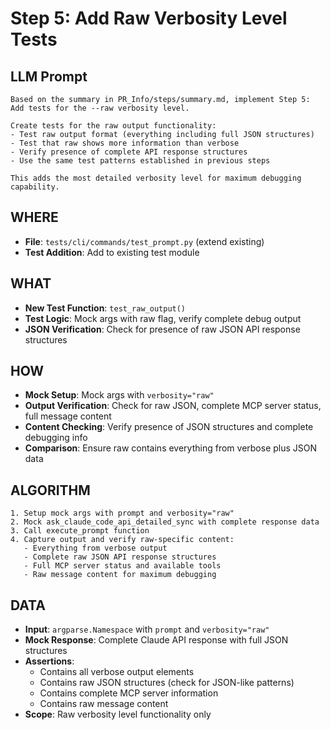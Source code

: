 # Step 5: Add Raw Verbosity Level Tests

## LLM Prompt
```
Based on the summary in PR_Info/steps/summary.md, implement Step 5: Add tests for the --raw verbosity level.

Create tests for the raw output functionality:
- Test raw output format (everything including full JSON structures)
- Test that raw shows more information than verbose
- Verify presence of complete API response structures
- Use the same test patterns established in previous steps

This adds the most detailed verbosity level for maximum debugging capability.
```

## WHERE
- **File**: `tests/cli/commands/test_prompt.py` (extend existing)
- **Test Addition**: Add to existing test module

## WHAT
- **New Test Function**: `test_raw_output()`
- **Test Logic**: Mock args with raw flag, verify complete debug output
- **JSON Verification**: Check for presence of raw JSON API response structures

## HOW
- **Mock Setup**: Mock args with `verbosity="raw"`  
- **Output Verification**: Check for raw JSON, complete MCP server status, full message content
- **Content Checking**: Verify presence of JSON structures and complete debugging info
- **Comparison**: Ensure raw contains everything from verbose plus JSON data

## ALGORITHM
```
1. Setup mock args with prompt and verbosity="raw"
2. Mock ask_claude_code_api_detailed_sync with complete response data
3. Call execute_prompt function
4. Capture output and verify raw-specific content:
   - Everything from verbose output
   - Complete raw JSON API response structures
   - Full MCP server status and available tools
   - Raw message content for maximum debugging
```

## DATA
- **Input**: `argparse.Namespace` with `prompt` and `verbosity="raw"`
- **Mock Response**: Complete Claude API response with full JSON structures
- **Assertions**:
  - Contains all verbose output elements
  - Contains raw JSON structures (check for JSON-like patterns)
  - Contains complete MCP server information
  - Contains raw message content
- **Scope**: Raw verbosity level functionality only
